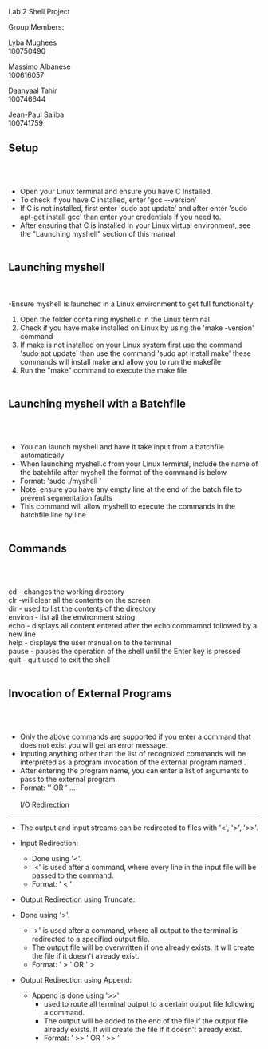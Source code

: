 Lab 2 Shell Project

Group Members: <br>

Lyba Mughees <br>
100750490<br>


Massimo Albanese<br>
100616057<br>


Daanyaal Tahir<br>
100746644<br>

Jean-Paul Saliba <br>
100741759<br>

Setup
----------------------------------------
<br><br>
- Open your Linux terminal and ensure you have C Installed. 
- To check if you have C installed, enter 'gcc --version'
- If C is not installed, first enter 'sudo apt update' and after enter 'sudo apt-get install gcc' than enter your credentials if you need to. 
- After ensuring that C is installed in your Linux virtual environment, see the "Launching myshell" section of this manual
<br><br>

Launching myshell
----------------------------------------
<br><br>
-Ensure myshell is launched in a Linux environment to get full functionality
1. Open the folder containing myshell.c in the Linux terminal
2. Check if you have make installed on Linux by using the 'make -version' command
3. If make is not installed on your Linux system first use the command 'sudo apt update' than use the command 'sudo apt install make' these commands will install make and allow you to run the makefile
4. Run the "make" command to execute the make file 
<br><br>

Launching myshell with a Batchfile 
----------------------------------------
<br><br>
- You can launch myshell and have it take input from a batchfile automatically 
- When launching myshell.c from your Linux terminal, include the name of the batchfile after myshell the format of the command is below 
- Format: 'sudo ./myshell <batchFile>'
- Note: ensure you have any empty line at the end of the batch file to prevent segmentation faults
- This command will allow myshell to execute the commands in the batchfile line by line
<br><br>

Commands
----------------------------------------
<br><br>

cd - changes the working directory<br>
clr -will clear all the contents on the screen<br>
dir - used to list the contents of the directory<br>
environ - list all the environment string<br>
echo - displays all content entered after the echo commamnd followed by a new line<br>
help - displays the user manual on to the terminal<br>
pause - pauses the operation of the shell until the Enter key is pressed<br>
quit - quit used to exit the shell
<br><br>

Invocation of External Programs 
----------------------------------------
<br><br>
- Only the above commands are supported if you enter a command that does not exist you will get an error message. 
- Inputing anything other than the list of recognized commands will be interpreted as a program invocation of the external program named <programname>.
- After entering the program name, you can enter a list of arguments to pass to the external program.
- Format:	'<programname>'		OR	'<programname> <arg1> <arg2> ... <argn>
<br><br>
I/O Redirection
----------------------------------------
- The output and input streams can be redirected to files with '<', '>', '>>'.
- Input Redirection:
	- Done using '<'.
	- '<' is used after a command, where every line in the input file will be passed to the command.
    - Format:	'<command> < <inputSource>'

- Output Redirection using Truncate:
- Done using '>'.
	- '>' is used after a command, where all output to the terminal is redirected to a specified output file.
	- The output file will be overwritten if one already exists. It will create the file if it doesn't already exist.
	- Format:	'<command> > <outputDestination>'	OR	'<command> <parameter> > <outputDestination>

- Output Redirection using Append:
    - Append is done using '>>' 
        - used to route all terminal output to a certain output file following a command.
        - The output will be added to the end of the file if the output file already exists. It will create the file if it doesn't already exist.
        - Format:	'<command> >> <outputDestination>'	OR	'<command> <parameter> >> <outputDestination>'